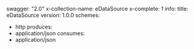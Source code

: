 swagger: "2.0"
x-collection-name: eDataSource
x-complete: 1
info:
  title: eDataSource
  version: 1.0.0
schemes:
- http
produces:
- application/json
consumes:
- application/json